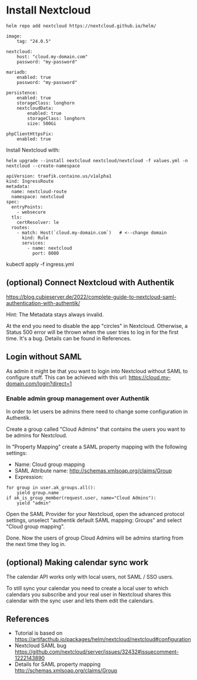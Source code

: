 # Install Nextcloud

```
helm repo add nextcloud https://nextcloud.github.io/helm/
```

```
image:
    tag: "24.0.5"

nextcloud:
    host: "cloud.my-domain.com"
    password: "my-password"

mariadb:
    enabled: true
    password: "my-password"

persistence:
    enabled: true
    storageClass: longhorn
    nextcloudData:
        enabled: true
        storageClass: longhorn
        size: 500Gi

phpClientHttpsFix:
    enabled: true
```

Install Nextcloud with:
```
helm upgrade --install nextcloud nextcloud/nextcloud -f values.yml -n nextcloud --create-namespace
```


```
apiVersion: traefik.containo.us/v1alpha1
kind: IngressRoute
metadata:
  name: nextcloud-route
  namespace: nextcloud
spec:
  entryPoints:
    - websecure
  tls:
    certResolver: le
  routes:
    - match: Host(`cloud.my-domain.com`)   # <--change domain
      kind: Rule
      services:
        - name: nextcloud
          port: 8080
```

kubectl apply -f ingress.yml


## (optional) Connect Nextcloud with Authentik

https://blog.cubieserver.de/2022/complete-guide-to-nextcloud-saml-authentication-with-authentik/

Hint: The Metadata stays always invalid.

At the end you need to disable the app "circles" in Nextcloud. Otherwise, a Status 500 error will be thrown when the user tries to log in for the first time. It's a bug. Details can be found in References.

## Login without SAML

As admin it might be that you want to login into Nextcloud without SAML to configure stuff.
This can be achieved with this url: https://cloud.my-domain.com/login?direct=1

### Enable admin group management over Authentik
In order to let users be admins there need to change some configuration in Authentik.

Create a group called "Cloud Admins" that contains the users you want to be admins for Nextcloud.

In "Property Mapping" create a SAML property mapping with the following settings:
* Name: Cloud group mapping
* SAML Attribute name: http://schemas.xmlsoap.org/claims/Group
* Expression:
```
for group in user.ak_groups.all():
    yield group.name
if ak_is_group_member(request.user, name="Cloud Admins"):
    yield "admin"
```

Open the SAML Provider for your Nextcloud, open the advanced protocol settings, unselect "authentik default SAML mapping: Groups" and select "Cloud group mapping".

Done. Now the users of group Cloud Admins will be admins starting from the next time they log in.

## (optional) Making calendar sync work

The calendar API works only with local users, not SAML / SSO users.

To still sync your calendar you need to create a local user to which calendars you subscribe and your real user in Nextcloud shares this calendar with the sync user and lets them edit the calendars.

## References
* Tutorial is based on https://artifacthub.io/packages/helm/nextcloud/nextcloud#configuration
* Nextcloud SAML bug https://github.com/nextcloud/server/issues/32432#issuecomment-1222143890
* Details for SAML property mapping http://schemas.xmlsoap.org/claims/Group